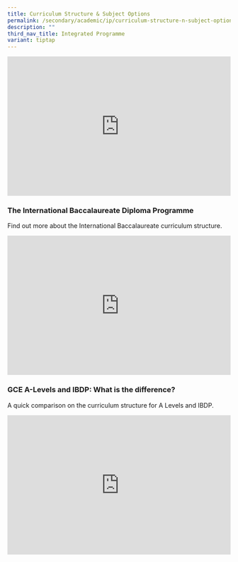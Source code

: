 ```yaml
---
title: Curriculum Structure & Subject Options
permalink: /secondary/academic/ip/curriculum-structure-n-subject-options/
description: ""
third_nav_title: Integrated Programme
variant: tiptap
---
```

<div class="iframe-wrapper"><iframe height="315" width="100%" allowfullscreen="true" frameborder="0" src="https://docs.google.com/presentation/d/e/2PACX-1vQXRm_qsQ3ovDfcp2yrx2eUZnH1OPmOKqj1T5tPgC78nu4Rq_NZR7QvmSTrNGLQ41mkK6MsGF9uZhOW/embed?start=true&amp;loop=true&amp;delayms=3000"></iframe></div><h3>The International Baccalaureate Diploma Programme</h3><p>Find out more about the International Baccalaureate curriculum structure.</p><div class="iframe-wrapper"><iframe height="315" width="100%" allowfullscreen="true" frameborder="0" src="https://www.youtube.com/embed/SID5OYFAEwU"></iframe></div><p></p><h3>GCE A-Levels and IBDP: What is the difference?</h3><p>A quick comparison on the curriculum structure for A Levels and IBDP.</p><div class="iframe-wrapper"><iframe height="315" width="100%" allowfullscreen="true" frameborder="0" src="https://www.youtube.com/embed/nwCNo06Spz0"></iframe></div><p></p>
